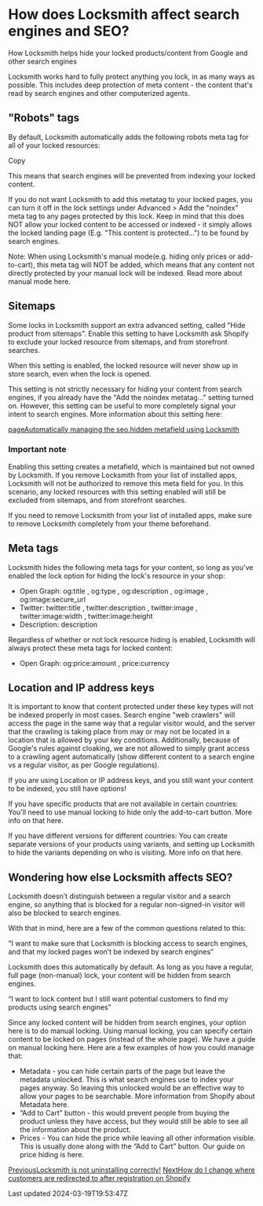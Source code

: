 # How does Locksmith affect search engines and SEO?

How Locksmith helps hide your locked products/content from Google and other search engines

Locksmith works hard to fully protect anything you lock, in as many ways as possible. This includes deep protection of meta content - the content that's read by search engines and other computerized agents.

## "Robots" tags

By default, Locksmith automatically adds the following robots meta tag for all of your locked resources:

Copy

    

This means that search engines will be prevented from indexing your locked content.

If you do not want Locksmith to add this metatag to your locked pages, you can turn it off in the lock settings under Advanced \> Add the "noindex" meta tag to any pages protected by this lock. Keep in mind that this does NOT allow your locked content to be accessed or indexed - it simply allows the locked landing page (E.g. "This content is protected...") to be found by search engines.

Note: When using Locksmith's manual mode(e.g. hiding only prices or add-to-cart), this meta tag will NOT be added, which means that any content not directly protected by your manual lock will be indexed. Read more about manual mode here.

## Sitemaps

Some locks in Locksmith support an extra advanced setting, called "Hide product from sitemaps". Enable this setting to have Locksmith ask Shopify to exclude your locked resource from sitemaps, and from storefront searches.

When this setting is enabled, the locked resource will never show up in store search, even when the lock is opened.

This setting is not strictly necessary for hiding your content from search engines, if you already have the "Add the noindex metatag..." setting turned on. However, this setting can be useful to more completely signal your intent to search engines. More information about this setting here:

[pageAutomatically managing the seo.hidden metafield using Locksmith](/tutorials/more/automatically-hide-from-sitemaps-and-manage-seo-metafield)
### Important note

Enabling this setting creates a metafield, which is maintained but not owned by Locksmith. If you remove Locksmith from your list of installed apps, Locksmith will not be authorized to remove this meta field for you. In this scenario, any locked resources with this setting enabled will still be excluded from sitemaps, and from storefront searches.

If you need to remove Locksmith from your list of installed apps, make sure to remove Locksmith completely from your theme beforehand.

## Meta tags

Locksmith hides the following meta tags for your content, so long as you've enabled the lock option for hiding the lock's resource in your shop:

- Open Graph: og:title , og:type , og:description , og:image , og:image:secure\_url
- Twitter: twitter:title , twitter:description , twitter:image , twitter:image:width , twitter:image:height
- Description: description

Regardless of whether or not lock resource hiding is enabled, Locksmith will always protect these meta tags for locked content:

- Open Graph: og:price:amount , price:currency

## Location and IP address keys

It is important to know that content protected under these key types will not be indexed properly in most cases. Search engine "web crawlers" will access the page in the same way that a regular visitor would, and the server that the crawling is taking place from may or may not be located in a location that is allowed by your key conditions. Additionally, because of Google's rules against cloaking, we are not allowed to simply grant access to a crawling agent automatically (show different content to a search engine vs a regular visitor, as per Google regulations).

If you are using Location or IP address keys, and you still want your content to be indexed, you still have options!

If you have specific products that are not available in certain countries: You'll need to use manual locking to hide only the add-to-cart button. More info on that here.

If you have different versions for different countries: You can create separate versions of your products using variants, and setting up Locksmith to hide the variants depending on who is visiting. More info on that here.

## Wondering how else Locksmith affects SEO?

Locksmith doesn’t distinguish between a regular visitor and a search engine, so anything that is blocked for a regular non-signed-in visitor will also be blocked to search engines.

With that in mind, here are a few of the common questions related to this:

"I want to make sure that Locksmith is blocking access to search engines, and that my locked pages won’t be indexed by search engines”

Locksmith does this automatically by default. As long as you have a regular, full page (non-manual) lock, your content will be hidden from search engines.

“I want to lock content but I still want potential customers to find my products using search engines”

Since any locked content will be hidden from search engines, your option here is to do manual locking. Using manual locking, you can specify certain content to be locked on pages (instead of the whole page). We have a guide on manual locking here. Here are a few examples of how you could manage that:

- Metadata - you can hide certain parts of the page but leave the metadata unlocked. This is what search engines use to index your pages anyway. So leaving this unlocked would be an effective way to allow your pages to be searchable. More information from Shopify about Metadata here.
- “Add to Cart” button - this would prevent people from buying the product unless they have access, but they would still be able to see all the information about the product.
- Prices - You can hide the price while leaving all other information visible. This is usually done along with the “Add to Cart” button. Our guide on price hiding is here.

[PreviousLocksmith is not uninstalling correctly!](/faqs/more/locksmith-is-not-uninstalling-correctly) [NextHow do I change where customers are redirected to after registration on Shopify](/faqs/more/how-do-i-change-where-customers-are-redirected-to-after-registration-on-shopify)

Last updated 2024-03-19T19:53:47Z